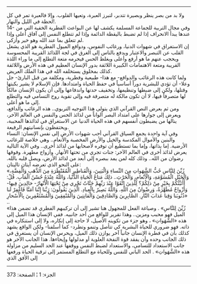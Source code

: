 ------------------------------------------------------------------------

ولا بد من بصر ينظر وبصيرة تتدبر، لتبرز العبرة، وتعيها القلوب. وإلا
فالعبرة تمر في كل لحظة في الليل والنهار!.  
14- وفي مجال التربية للجماعة المسلمة يكشف لها عن البواعث الفطرية الخفية
التي من عندها يبدأ الانحراف إذا لم تضبط باليقظة الدائمة وإذا لم تتطلع
النفس إلى آفاق أعلى وإذا لم تتعلق بما عند الله وهو خير وأزكى.  
إن الاستغراق في شهوات الدنيا، ورغائب النفوس، ودوافع الميول الفطرية هو
الذي يشغل القلب عن التبصر والاعتبار ويدفع بالناس إلى الغرق في لجة
اللذائذ القريبة المحسوسة ويحجب عنهم ما هو أرفع وأعلى ويغلظ الحس فيحرمه
متعة التطلع إلى ما وراء اللذة القريبة ومتعة الاهتمامات الكبيرة اللائقة
بدور الإنسان العظيم في هذه الأرض واللائقة كذلك بمخلوق يستخلفه الله في
هذا الملك العريض.  
ولما كانت هذه الرغائب والدوافع- مع هذا- طبيعية وفطرية، ومكلفة من قبل
البارئ- جل وعلا- أن تؤدي للبشرية دوراً أساسياً في حفظ الحياة وامتدادها.
فإن الإسلام لا يشير بكبتها وقتلها، ولكن إلى ضبطها وتنظيمها، وتخفيف حدتها
واندفاعها وإلى أن يكون الإنسان مالكاً لها متصرفاً فيها، لا أن تكون مالكة
له متصرفة فيه وإلى تقوية روح التسامي فيه والتطلع إلى ما هو أعلى.  
ومن ثم يعرض النص القرآني الذي يتولى هذا التوجيه التربوي.. هذه الرغائب
والدافع، ويعرض إلى جوارها على امتداد البصر ألواناً من لذائذ الحس والنفس
في العالم الآخر، ينالها من يضبطون أنفسهم في هذه الحياة الدنيا عن
الاستغراق في لذائذها المحببة، ويحتفظون بإنسانيتهم الرفيعة.  
وفي آية واحدة يجمع السياق القرآني أحب شهوات الأرض إلى نفس الإنسان:
النساء والبنين والأموال المكدسة والخيل والأرض المخصبة والأنعام.. وهي
خلاصة للرغائب الأرضية. إما بذاتها، وإما بما تستطيع أن توفره لأصحابها من
لذائذ أخرى.. وفي الآية التالية يعرض لذائذ أخرى في العالم الآخر: جنات
تجري من تحتها الأنهار. وأزواج مطهرة. وفوقها رضوان من الله.. وذلك كله لمن
يمد ببصره إلى أبعد من لذائذ الأرض، ويصل قلبه بالله. على النحو الذي تعرضه
آيتان تاليتان:  
«زُيِّنَ لِلنَّاسِ حُبُّ الشَّهَواتِ مِنَ النِّساءِ وَالْبَنِينَ، وَالْقَناطِيرِ الْمُقَنْطَرَةِ مِنَ الذَّهَبِ
وَالْفِضَّةِ، وَالْخَيْلِ الْمُسَوَّمَةِ، وَالْأَنْعامِ، وَالْحَرْثِ.. ذلِكَ مَتاعُ الْحَياةِ الدُّنْيا، وَاللَّهُ
عِنْدَهُ حُسْنُ الْمَآبِ. قُلْ: أَأُنَبِّئُكُمْ بِخَيْرٍ مِنْ ذلِكُمْ؟ لِلَّذِينَ اتَّقَوْا عِنْدَ رَبِّهِمْ جَنَّاتٌ تَجْرِي
مِنْ تَحْتِهَا الْأَنْهارُ- خالِدِينَ فِيها- وَأَزْواجٌ مُطَهَّرَةٌ، وَرِضْوانٌ مِنَ اللَّهِ. وَاللَّهُ بَصِيرٌ
بِالْعِبادِ. الَّذِينَ يَقُولُونَ: رَبَّنا إِنَّنا آمَنَّا فَاغْفِرْ لَنا ذُنُوبَنا وَقِنا عَذابَ النَّارِ.
الصَّابِرِينَ وَالصَّادِقِينَ وَالْقانِتِينَ وَالْمُنْفِقِينَ وَالْمُسْتَغْفِرِينَ بِالْأَسْحارِ» ..  
«زُيِّنَ لِلنَّاسِ» . وصياغة الفعل للمجهول هنا تشير إلى أن تركيبهم الفطري قد
تضمن هذا الميل فهو محبب ومزين.. وهذا تقرير للواقع من أحد جانبيه. ففي
الإنسان هذا الميل إلى هذه «الشَّهَواتِ» ، وهو جزء من تكوينه الأصيل، لا حاجة
إلى إنكاره، ولا إلى استنكاره في ذاته. فهو ضروري للحياة البشرية كي تتأصل
وتنمو وتطرد- كما أسلفنا- ولكن الواقع يشهد كذلك بأن في فطرة الإنسان جانباً
آخر يوازن ذلك الميل، ويحرس الإنسان أن يستغرق في ذلك الجانب وحده وأن يفقد
قوة النفخة العلوية أو مدلولها وإيحاءها. هذا الجانب الآخر هو جانب
الاستعداد للتسامي، والاستعداد لضبط النفس ووقفها عند الحد السليم من
مزاولة هذه «الشَّهَواتِ» . الحد الباني للنفس وللحياة مع التطلع المستمر إلى
ترقية الحياة ورفعها إلى الأفق الذي

------------------------------------------------------------------------

الجزء: 1 ¦ الصفحة: 373
